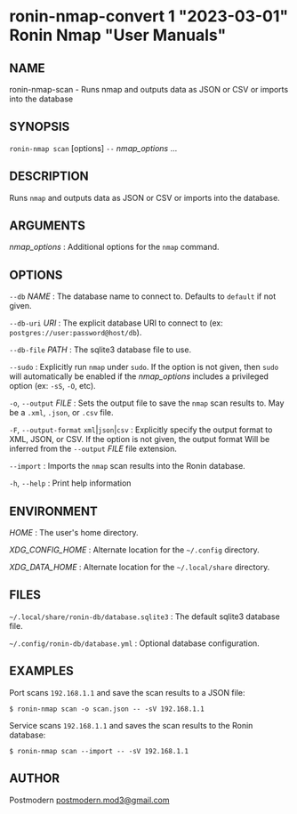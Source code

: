# ronin-nmap-convert 1 "2023-03-01" Ronin Nmap "User Manuals"

## NAME

ronin-nmap-scan - Runs nmap and outputs data as JSON or CSV or imports into the database

## SYNOPSIS

`ronin-nmap scan` [options] `--` *nmap_options* ...

## DESCRIPTION

Runs `nmap` and outputs data as JSON or CSV or imports into the database.

## ARGUMENTS

*nmap_options*
: Additional options for the `nmap` command.

## OPTIONS

`--db` *NAME*
: The database name to connect to. Defaults to `default` if not given.

`--db-uri` *URI*
: The explicit database URI to connect to
  (ex: `postgres://user:password@host/db`).

`--db-file` *PATH*
: The sqlite3 database file to use.

`--sudo`
: Explicitly run `nmap` under `sudo`. If the option is not given, then
  `sudo` will automatically be enabled if the *nmap_options* includes a
  privileged option (ex: `-sS`, `-O`, etc).

`-o`, `--output` *FILE*
: Sets the output file to save the `nmap` scan results to. May be a `.xml`,
  `.json`, or `.csv` file.

`-F`, `--output-format` `xml`|`json`|`csv`
: Explicitly specify the output format to XML, JSON, or CSV. If the option is
  not given, the output format Will be inferred from the `--output` *FILE* file
  extension.

`--import`
: Imports the `nmap` scan results into the Ronin database.

`-h`, `--help`
: Print help information

## ENVIRONMENT

*HOME*
: The user's home directory.

*XDG_CONFIG_HOME*
: Alternate location for the `~/.config` directory.

*XDG_DATA_HOME*
: Alternate location for the `~/.local/share` directory.

## FILES

`~/.local/share/ronin-db/database.sqlite3`
: The default sqlite3 database file.

`~/.config/ronin-db/database.yml`
: Optional database configuration.

## EXAMPLES

Port scans `192.168.1.1` and save the scan results to a JSON file:

    $ ronin-nmap scan -o scan.json -- -sV 192.168.1.1

Service scans `192.168.1.1` and saves the scan results to the Ronin database:

    $ ronin-nmap scan --import -- -sV 192.168.1.1

## AUTHOR

Postmodern <postmodern.mod3@gmail.com>

